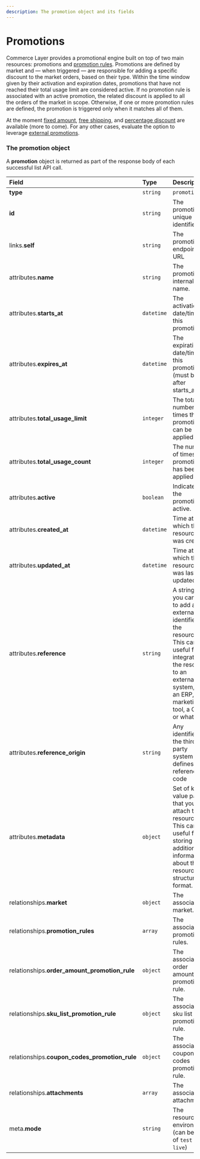 ```yaml
---
description: The promotion object and its fields
---
```


# Promotions

Commerce Layer provides a promotional engine built on top of two main resources: promotions and [promotion rules](https://docs.commercelayer.io/api/resources/promotion_rules). Promotions are defined by market and — when triggered — are responsible for adding a specific discount to the market orders, based on their type. Within the time window given by their activation and expiration dates, promotions that have not reached their total usage limit are considered active. If no promotion rule is associated with an active promotion, the related discount is applied to all the orders of the market in scope. Otherwise, if one or more promotion rules are defined, the promotion is triggered only when it matches all of them. 

At the moment [fixed amount](https://docs.commercelayer.io/api/resources/fixed_amount_promotions), [free shipping](https://docs.commercelayer.io/api/resources/free_shipping_promotions), and [percentage discount](https://docs.commercelayer.io/api/resources/percentage_discount_promotions) are available (more to come). For any other cases, evaluate the option to leverage [external promotions](https://docs.commercelayer.io/api/resources/external_promotions).

### The promotion object

A **promotion** object is returned as part of the response body of each successful list API call.

| Field | Type | Description |
| :--- | :--- | :--- |
| **type** | `string` | `promotions` |
| **id** | `string` | The promotion unique identifier |
| links.**self** | `string` | The promotion endpoint URL |
| attributes.**name** | `string` | The promotion's internal name. |
| attributes.**starts_at** | `datetime` | The activation date/time of this promotion. |
| attributes.**expires_at** | `datetime` | The expiration date/time of this promotion (must be after starts_at). |
| attributes.**total_usage_limit** | `integer` | The total number of times this promotion can be applied. |
| attributes.**total_usage_count** | `integer` | The number of times this promotion has been applied. |
| attributes.**active** | `boolean` | Indicates if the promotion is active. |
| attributes.**created_at** | `datetime` | Time at which the resource was created. |
| attributes.**updated_at** | `datetime` | Time at which the resource was last updated. |
| attributes.**reference** | `string` | A string that you can use to add any external identifier to the resource. This can be useful for integrating the resource to an external system, like an ERP, a marketing tool, a CRM, or whatever. |
| attributes.**reference_origin** | `string` | Any identifier of the third party system that defines the reference code |
| attributes.**metadata** | `object` | Set of key-value pairs that you can attach to the resource. This can be useful for storing additional information about the resource in a structured format. |
| relationships.**market** | `object` | The associated market. |
| relationships.**promotion_rules** | `array` | The associated promotion rules. |
| relationships.**order_amount_promotion_rule** | `object` | The associated order amount promotion rule. |
| relationships.**sku_list_promotion_rule** | `object` | The associated sku list promotion rule. |
| relationships.**coupon_codes_promotion_rule** | `object` | The associated coupon codes promotion rule. |
| relationships.**attachments** | `array` | The associated attachments. |
| meta.**mode** | `string` | The resource environment \(can be one of `test` or `live`\) |

